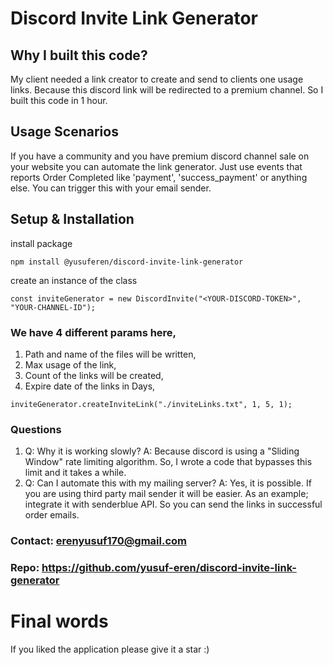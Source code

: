 # Discord Invite Link Generator

## Why I built this code?
My client needed a link creator to create and send to clients one usage links. Because this discord link will be redirected to a premium channel.
So I built this code in 1 hour.
## Usage Scenarios
If you have a community and you have premium discord channel sale on your website you can automate the link generator.
Just use events that reports Order Completed like 'payment', 'success_payment' or anything else. You can trigger this with your email sender.
## Setup & Installation
install package
```
npm install @yusuferen/discord-invite-link-generator
```
create an instance of the class
```
const inviteGenerator = new DiscordInvite("<YOUR-DISCORD-TOKEN>", "YOUR-CHANNEL-ID");
```
### We have 4 different params here,
1. Path and name of the files will be written,
2. Max usage of the link,
3. Count of the links will be created,
4. Expire date of the links in Days,
```
inviteGenerator.createInviteLink("./inviteLinks.txt", 1, 5, 1);
```
### Questions
1. Q: Why it is working slowly? A: Because discord is using a "Sliding Window" rate limiting algorithm. So, I wrote a code that bypasses this limit and it takes a while.
2. Q: Can I automate this with my mailing server? A: Yes, it is possible. If you are using third party mail sender it will be easier. As an example; integrate it with senderblue API. So you can send the links in successful order emails.

### Contact: erenyusuf170@gmail.com
### Repo: https://github.com/yusuf-eren/discord-invite-link-generator
# Final words
If you liked the application please give it a star :)
